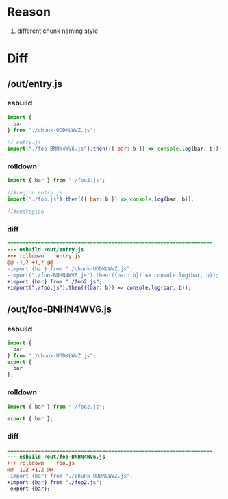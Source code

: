 # Reason
1. different chunk naming style
# Diff
## /out/entry.js
### esbuild
```js
import {
  bar
} from "./chunk-UDDKLWVZ.js";

// entry.js
import("./foo-BNHN4WV6.js").then(({ bar: b }) => console.log(bar, b));
```
### rolldown
```js
import { bar } from "./foo2.js";

//#region entry.js
import("./foo.js").then(({ bar: b }) => console.log(bar, b));

//#endregion
```
### diff
```diff
===================================================================
--- esbuild	/out/entry.js
+++ rolldown	entry.js
@@ -1,2 +1,2 @@
-import {bar} from "./chunk-UDDKLWVZ.js";
-import("./foo-BNHN4WV6.js").then(({bar: b}) => console.log(bar, b));
+import {bar} from "./foo2.js";
+import("./foo.js").then(({bar: b}) => console.log(bar, b));

```
## /out/foo-BNHN4WV6.js
### esbuild
```js
import {
  bar
} from "./chunk-UDDKLWVZ.js";
export {
  bar
};
```
### rolldown
```js
import { bar } from "./foo2.js";

export { bar };
```
### diff
```diff
===================================================================
--- esbuild	/out/foo-BNHN4WV6.js
+++ rolldown	foo.js
@@ -1,2 +1,2 @@
-import {bar} from "./chunk-UDDKLWVZ.js";
+import {bar} from "./foo2.js";
 export {bar};

```